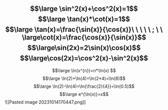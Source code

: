 $$\large \sin^2(x)+\cos^2(x)=1$$
$$\large \tan(x)*\cot(x)=1$$
$$\large \tan(x)=\frac{\sin(x)}{\cos(x)}\ \ \ \  \ ; \ \ \large\cot(x)=\frac{\cos(x)}{\sin(x)}$$
$$\large\sin(2x)=2\sin(x)\cos(x)$$
$$\large\cos(2x)=\cos^2(x)-\sin^2(x)$$
---
$$\large \ln(x^{n})=n*\ln(x) $$
$$\large \ln(2)+\ln(4)=\ln(2*4)=\ln(8)$$
$$\large \ln(2)-\ln(4)=\ln{\frac{2}{4}}=\ln(0.5)$$
$$\large e^{\ln(x)}=x$$
![[Pasted image 20231014170447.png]]